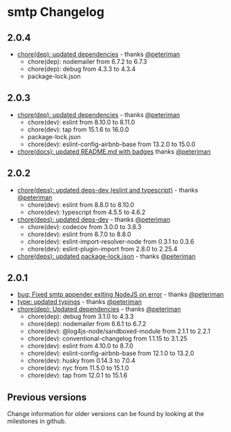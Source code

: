 # smtp Changelog

## 2.0.4

- [chore(dep): updated dependencies](https://github.com/log4js-node/smtp/pull/34) - thanks [@peteriman](https://github.com/peteriman)
  - chore(dep): nodemailer from 6.7.2 to 6.7.3
  - chore(dep): debug from 4.3.3 to 4.3.4
  - package-lock.json

## 2.0.3

- [chore(dep): updated dependencies](https://github.com/log4js-node/smtp/pull/31) - thanks [@peteriman](https://github.com/peteriman)
  - chore(dev): eslint from 8.10.0 to 8.11.0
  - chore(dev): tap from 15.1.6 to 16.0.0
  - package-lock.json
  - chore(dev): eslint-config-airbnb-base from 13.2.0 to 15.0.0
- [chore(docs): updated README.md with badges](https://github.com/log4js-node/smtp/pull/32) thanks [@peteriman](https://github.com/peteriman)

## 2.0.2

- [chore(deps): updated deps-dev (eslint and typescript)](https://github.com/log4js-node/smtp/pull/29) - thanks [@peteriman](https://github.com/peteriman)
  - chore(dev): eslint from 8.8.0 to 8.10.0
  - chore(dev): typescript from 4.5.5 to 4.6.2 
- [chore(deps): updated deps-dev](https://github.com/log4js-node/smtp/pull/28) - thanks [@peteriman](https://github.com/peteriman)
  - chore(dev): codecov from 3.0.0 to 3.8.3
  - chore(dev): eslint from 8.7.0 to 8.8.0
  - chore(dev): eslint-import-resolver-node from 0.3.1 to 0.3.6
  - chore(dev): eslint-plugin-import from 2.8.0 to 2.25.4
- [chore(deps): updated package-lock.json](https://github.com/log4js-node/smtp/pull/27) - thanks [@peteriman](https://github.com/peteriman)

## 2.0.1

- [bug: Fixed smtp appender exiting NodeJS on error](https://github.com/log4js-node/smtp/pull/20) - thanks [@peteriman](https://github.com/peteriman)
- [type: updated typings](https://github.com/log4js-node/smtp/pull/25) - thanks [@peteriman](https://github.com/peteriman)
- [chore(dep): Updated dependencies](https://github.com/log4js-node/smtp/pull/21) - thanks [@peteriman](https://github.com/peteriman)
  - chore(dep): debug from 3.1.0 to 4.3.3
  - chore(dep): nodemailer from 6.6.1 to 6.7.2
  - chore(dev): @log4js-node/sandboxed-module from 2.1.1 to 2.2.1
  - chore(dev): conventional-changelog from 1.1.15 to 3.1.25
  - chore(dev): eslint from 4.10.0 to 8.7.0
  - chore(dev): eslint-config-airbnb-base from 12.1.0 to 13.2.0
  - chore(dev): husky from 0.14.3 to 7.0.4
  - chore(dev): nyc from 11.5.0 to 15.1.0
  - chore(dev): tap from 12.0.1 to 15.1.6

## Previous versions

Change information for older versions can be found by looking at the milestones in github.

